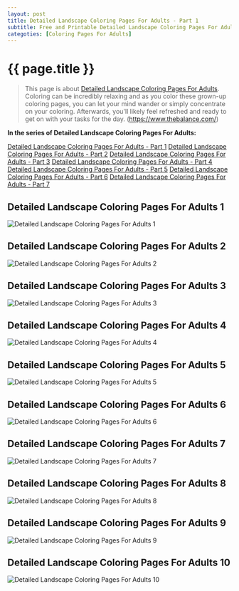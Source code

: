 ```yaml
---
layout: post
title: Detailed Landscape Coloring Pages For Adults - Part 1
subtitle: Free and Printable Detailed Landscape Coloring Pages For Adults - Part 1
categoties: [Coloring Pages For Adults]
---
```

{{ page.title }}
================
> This page is about [Detailed Landscape Coloring Pages For Adults](https://hoanghabelle.github.io/). Coloring can be incredibly relaxing and as you color these grown-up coloring pages, you can let your mind wander or simply concentrate on your coloring. Afterwards, you'll likely feel refreshed and ready to get on with your tasks for the day. (https://www.thebalance.com/)

**In the series of Detailed Landscape Coloring Pages For Adults:**

[Detailed Landscape Coloring Pages For Adults - Part 1](https://hoanghabelle.github.io/2017/11/09/Detailed-Landscape-Coloring-Pages-For-Adults-part-1.html)
[Detailed Landscape Coloring Pages For Adults - Part 2](https://hoanghabelle.github.io/2017/11/09/Detailed-Landscape-Coloring-Pages-For-Adults-part-2.html)
[Detailed Landscape Coloring Pages For Adults - Part 3](https://hoanghabelle.github.io/2017/11/09/Detailed-Landscape-Coloring-Pages-For-Adults-part-3.html)
[Detailed Landscape Coloring Pages For Adults - Part 4](https://hoanghabelle.github.io/2017/11/09/Detailed-Landscape-Coloring-Pages-For-Adults-part-4.html)
[Detailed Landscape Coloring Pages For Adults - Part 5](https://hoanghabelle.github.io/2017/11/09/Detailed-Landscape-Coloring-Pages-For-Adults-part-5.html)
[Detailed Landscape Coloring Pages For Adults - Part 6](https://hoanghabelle.github.io/2017/11/09/Detailed-Landscape-Coloring-Pages-For-Adults-part-6.html)
[Detailed Landscape Coloring Pages For Adults - Part 7](https://hoanghabelle.github.io/2017/11/09/Detailed-Landscape-Coloring-Pages-For-Adults-part-7.html)
## Detailed Landscape Coloring Pages For Adults 1
![Detailed Landscape Coloring Pages For Adults 1](https://hoanghabelle.github.io/img/Detailed-Landscape-Coloring-Pages-For-Adults%20(1).jpg "Detailed Landscape Coloring Pages For Adults 1")

## Detailed Landscape Coloring Pages For Adults 2
![Detailed Landscape Coloring Pages For Adults 2](https://hoanghabelle.github.io/img/Detailed-Landscape-Coloring-Pages-For-Adults%20(2).jpg "Detailed Landscape Coloring Pages For Adults 2")

## Detailed Landscape Coloring Pages For Adults 3
![Detailed Landscape Coloring Pages For Adults 3](https://hoanghabelle.github.io/img/Detailed-Landscape-Coloring-Pages-For-Adults%20(3).jpg "Detailed Landscape Coloring Pages For Adults 3")

## Detailed Landscape Coloring Pages For Adults 4
![Detailed Landscape Coloring Pages For Adults 4](https://hoanghabelle.github.io/img/Detailed-Landscape-Coloring-Pages-For-Adults%20(4).jpg "Detailed Landscape Coloring Pages For Adults 4")

<script async src="//pagead2.googlesyndication.com/pagead/js/adsbygoogle.js"></script><ins class="adsbygoogle" style="display:block" data-ad-format="fluid" data-ad-layout-key="-8i+1w-dq+e9+ft" data-ad-client="ca-pub-6753140515841889" data-ad-slot="6190446671"></ins> <script> (adsbygoogle = window.adsbygoogle || []).push({}); </script>

## Detailed Landscape Coloring Pages For Adults 5
![Detailed Landscape Coloring Pages For Adults 5](https://hoanghabelle.github.io/img/Detailed-Landscape-Coloring-Pages-For-Adults%20(5).jpg "Detailed Landscape Coloring Pages For Adults 5")

## Detailed Landscape Coloring Pages For Adults 6
![Detailed Landscape Coloring Pages For Adults 6](https://hoanghabelle.github.io/img/Detailed-Landscape-Coloring-Pages-For-Adults%20(6).jpg "Detailed Landscape Coloring Pages For Adults 6")

## Detailed Landscape Coloring Pages For Adults 7
![Detailed Landscape Coloring Pages For Adults 7](https://hoanghabelle.github.io/img/Detailed-Landscape-Coloring-Pages-For-Adults%20(7).jpg "Detailed Landscape Coloring Pages For Adults 7")

## Detailed Landscape Coloring Pages For Adults 8
![Detailed Landscape Coloring Pages For Adults 8](https://hoanghabelle.github.io/img/Detailed-Landscape-Coloring-Pages-For-Adults%20(8).jpg "Detailed Landscape Coloring Pages For Adults 8")

<script async src="//pagead2.googlesyndication.com/pagead/js/adsbygoogle.js"></script><ins class="adsbygoogle" style="display:block" data-ad-format="fluid" data-ad-layout-key="-8i+1w-dq+e9+ft" data-ad-client="ca-pub-6753140515841889" data-ad-slot="6190446671"></ins> <script> (adsbygoogle = window.adsbygoogle || []).push({}); </script>

## Detailed Landscape Coloring Pages For Adults 9
![Detailed Landscape Coloring Pages For Adults 9](https://hoanghabelle.github.io/img/Detailed-Landscape-Coloring-Pages-For-Adults%20(9).jpg "Detailed Landscape Coloring Pages For Adults 9")

## Detailed Landscape Coloring Pages For Adults 10
![Detailed Landscape Coloring Pages For Adults 10](https://hoanghabelle.github.io/img/Detailed-Landscape-Coloring-Pages-For-Adults%20(10).jpg "Detailed Landscape Coloring Pages For Adults 10")

